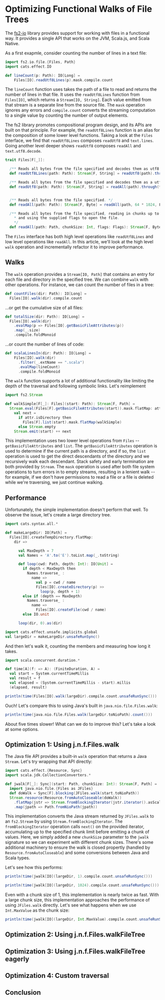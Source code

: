 # Optimizing Functional Walks of File Trees

The [fs2-io](https://fs2.io/#/io) library provides support for working with files in a functional way. It provides a single API that works on the JVM, Scala.js, and Scala Native.

As a first exapmle, consider counting the number of lines in a text file:

```scala mdoc
import fs2.io.file.{Files, Path}
import cats.effect.IO

def lineCount(p: Path): IO[Long] =
	Files[IO].readUtf8Lines(p).mask.compile.count
```

The `lineCount` function uses takes the path of a file to read and returns the number of lines in that file. It uses the `readUtf8Lines` function from `Files[IO]`, which returns a `Stream[IO, String]`. Each value emitted from that stream is a separate line from the source file. The `mask` operation ignores any errors and `compile.count` converts the streaming computation to a single value by counting the number of output elements.

The fs2 library promotes compositional program design, and its APIs are built on that principle. For example, the `readUtf8Lines` function is an alias for the composition of some lower level functions. Taking a look at the `Files` interface, we find that `readUtf8Lines` composes `readUtf8` and `text.lines`. Going another level deeper shows `readUtf8` composes `readAll` and `text.utf8.decode`.

```scala
trait Files[F[_]]:

  /** Reads all bytes from the file specified and decodes them as utf8 lines. */
  def readUtf8Lines(path: Path): Stream[F, String] = readUtf8(path).through(text.lines)

  /** Reads all bytes from the file specified and decodes them as a utf8 string. */
  def readUtf8(path: Path): Stream[F, String] = readAll(path).through(text.utf8.decode)


  /** Reads all bytes from the file specified. */
  def readAll(path: Path): Stream[F, Byte] = readAll(path, 64 * 1024, Flags.Read)

  /** Reads all bytes from the file specified, reading in chunks up to the specified limit,
    * and using the supplied flags to open the file.
    */
  def readAll(path: Path, chunkSize: Int, flags: Flags): Stream[F, Byte]
```

The `Files` interface has both high level operations like `readUtf8Lines` and low level operations like `readAll`. In this article, we'll look at the high level `walk` operation and incrementally refactor it to improve performance.

## Walks

The `walk` operation provides a `Stream[IO, Path]` that contains an entry for each file and directory in the specified tree. We can combine `walk` with other operations. For instance, we can count the number of files in a tree:

```scala mdoc
def countFiles(dir: Path): IO[Long] =
  Files[IO].walk(dir).compile.count
```

...or get the cumulative size of all files:

```scala mdoc
def totalSize(dir: Path): IO[Long] =
  Files[IO].walk(dir)
    .evalMap(p => Files[IO].getBasicFileAttributes(p))
    .map(_.size)
    .compile.foldMonoid
```

...or count the number of lines of code:

```scala mdoc
def scalaLinesIn(dir: Path): IO[Long] =
	Files[IO].walk(dir)
	  .filter(_.extName == ".scala")
	  .evalMap(lineCount)
	  .compile.foldMonoid
```

The `walk` function supports a lot of additional functionality like limiting the depth of the traversal and following symbolic links. Let's reimplement 

```scala mdoc
import fs2.Stream

def walkSimple[F[_]: Files](start: Path): Stream[F, Path] =
  Stream.eval(Files[F].getBasicFileAttributes(start)).mask.flatMap: attr =>
    val next =
      if attr.isDirectory then
        Files[F].list(start).mask.flatMap(walkSimple)
      else Stream.empty
    Stream.emit(start) ++ next
```

This implementation uses two lower level operations from `Files` -- `getBasicFileAttributes` and `list`. The `getBasicFileAttributes` operation is used to determine if the current path is a directory, and if so, the `list` operation is used to get the direct descendants of the directory and we recursively walk each descendant. Stack safety and early termination are both provided by `Stream`. The `mask` operation is used after both file system operations to turn errors in to empty streams, resulting in a lenient walk -- for example, if we don't have permissions to read a file or a file is deleted while we're traversing, we just continue walking.

## Performance

Unfortunately, the simple implementation doesn't perform that well. To observe the issue, let's create a large directory tree.

```scala mdoc
import cats.syntax.all.*

def makeLargeDir: IO[Path] =
  Files[IO].createTempDirectory.flatMap:
    dir =>

      val MaxDepth = 7
      val Names = 'A'.to('E').toList.map(_.toString)

      def loop(cwd: Path, depth: Int): IO[Unit] =
        if depth < MaxDepth then
          Names.traverse_ :
            name =>
              val p = cwd / name
              Files[IO].createDirectory(p) >>
                loop(p, depth + 1)
        else if (depth == MaxDepth)
          Names.traverse_ :
            name =>
              Files[IO].createFile(cwd / name)
        else IO.unit

      loop(dir, 0).as(dir)

import cats.effect.unsafe.implicits.global
val largeDir = makeLargeDir.unsafeRunSync() 
```

And then let's walk it, counting the members and measuring how long it takes.

```scala mdoc
import scala.concurrent.duration.*

def time[A](f: => A): (FiniteDuration, A) =
  val start = System.currentTimeMillis
  val result = f
  val elapsed = (System.currentTimeMillis - start).millis
  (elapsed, result)

println(time(Files[IO].walk(largeDir).compile.count.unsafeRunSync()))
```

Ouch! Let's compare this to using Java's built in `java.nio.file.Files.walk`:

```scala mdoc
println(time(java.nio.file.Files.walk(largeDir.toNioPath).count()))
```

About five times slower! What can we do to improve this? Let's take a look at some options.

## Optimization 1: Using j.n.f.Files.walk

The Java file API provides a built-in `walk` operation that returns a Java `Stream`. Let's try wrapping that API directly:

```scala mdoc
import cats.effect.{Resource, Sync}
import scala.jdk.CollectionConverters.*

def jwalk[F[_]: Sync](start: Path, chunkSize: Int): Stream[F, Path] =
  import java.nio.file.{Files as JFiles}
  def doWalk = Sync[F].blocking(JFiles.walk(start.toNioPath))
  Stream.resource(Resource.fromAutoCloseable(doWalk))
    .flatMap(jstr => Stream.fromBlockingIterator(jstr.iterator().asScala, chunkSize))
    .map(jpath => Path.fromNioPath(jpath))
```

This implementation converts the Java stream returned by `JFiles.walk` to an `fs2.Stream` by using `Stream.fromBlockingIterator`. The `fromBlockingIterator` operation calls `next()` on the provided iterator, accumulating up to the specified chunk limit before emitting a chunk of values. Here, we simply added a new `chunkSize` parameter to the `jwalk` signature so we can experiment with different chunk sizes. There's some additional machinery to ensure the walk is closed propertly (handled by `Resource.fromAutoCloseable`) and some conversions between Java and Scala types.

Let's see how this performs:
```scala mdoc
println(time(jwalk[IO](largeDir, 1).compile.count.unsafeRunSync()))

println(time(jwalk[IO](largeDir, 1024).compile.count.unsafeRunSync()))
```

Even with a chunk size of 1, this implementation is nearly twice as fast. With a large chunk size, this implementation approaches the performance of using `JFiles.walk` directly. Let's see what happens when we use `Int.MaxValue` as the chunk size:

```scala mdoc
println(time(jwalk[IO](largeDir, Int.MaxValue).compile.count.unsafeRunSync()))
```

## Optimization 2: Using j.n.f.Files.walkFileTree 

## Optimization 3: Using j.n.f.Files.walkFileTree eagerly

## Optimization 4: Custom traversal

## Conclusion

